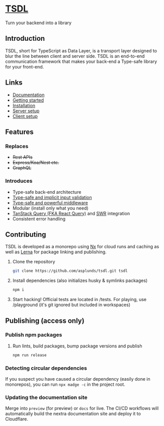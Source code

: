 # [TSDL](https://tsdl.asplund.dev)

Turn your backend into a library

## Introduction

TSDL, short for TypeScript as Data Layer, is a transport layer designed to blur the line between client and server side. TSDL is an end-to-end communication framework that makes your back-end a Type-safe library for your front-end.

## Links

- [Documentation](https://tsdl.asplund.dev)
- [Getting started](https://tsdl.asplund.dev/docs/getting-started/introduction)
- [Installation](https://tsdl.asplund.dev/docs/getting-started/installation)
- [Server setup](https://tsdl.asplund.dev/docs/getting-started/server-code-setup)
- [Client setup](https://tsdl.asplund.dev/docs/getting-started/client-code-setup)

## Features

### Replaces

- ~~Rest APIs~~
- ~~Express/Koa/Nest etc.~~
- ~~GraphQL~~

### Introduces

- Type-safe back-end architecture
- [Type-safe and implicit input validation](https://tsdl.asplund.dev/docs/api/input)
- [Type-safe and powerful middleware](https://tsdl.asplund.dev/docs/api/middleware)
- Modular (install only what you need)
- [TanStack Query (FKA React Query)](https://tanstack.com/query/latest/docs/react/overview) and [SWR](https://swr.vercel.app/) integration
- Consistent error handling

## Contributing

TSDL is developed as a monorepo using [Nx](https://nx.dev/) for cloud runs and caching as well as [Lerna](https://lerna.js.org/) for package linking and publishing.

1. Clone the repository
   ```sh
   git clone https://github.com/asplunds/tsdl.git tsdl
   ```
2. Install dependencies (also initializes husky & symlinks packages)
   ```sh
   npm i
   ```
3. Start hacking! Official tests are located in /tests. For playing, use /playground (it's git ignored but included in workspaces)

## Publishing (access only)

### Publish npm packages

1. Run lints, build packages, bump package versions and publish
   ```sh
   npm run release
   ```

### Detecting circular dependencies

If you suspect you have caused a circular dependency (easily done in monorepos), you can run `npx madge -c` in the project root.

### Updating the documentation site

Merge into `preview` (for preview) or `docs` for live. The CI/CD workflows will automatically build the nextra documentation site and deploy it to Cloudflare.
